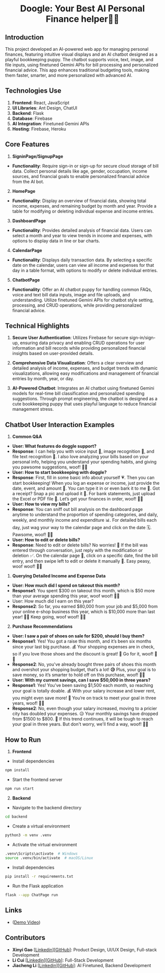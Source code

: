 <h1 align="center">Doogle: Your Best AI Personal Finance helper🐶✨</h1>

## **Introduction**

This project developed an AI-powered web app for managing personal finances, featuring intuitive visual displays and an AI chatbot designed as a playful bookkeeping puppy. The chatbot supports voice, text, image, and file inputs, using finetuned Gemini APIs for bill processing and personalized financial advice. This app enhances traditional budgeting tools, making them faster, smarter, and more personalized with advanced AI.

## **Technologies Use**
1. **Frontend**: React, JavaScript
2. **UI Libraries**: Ant Design, ChatUI
3. **Backend**: Flask
4. **Database**: Firebase
5. **AI Integration**: Finetuned Gemini APIs
6. **Hosting**: Firebase, Heroku

## **Core Features**

1. **SigninPage/SignupPage**

- **Functionality**: Require sign-in or sign-up for secure cloud storage of bill data. Collect personal details like age, gender, occupation, income sources, and financial goals to enable personalized financial advice from the AI bot.

2. **HomePage**

- **Functionality**: Display an overview of financial data, showing total income, expenses, and remaining budget by month and year. Provide a table for modifying or deleting individual expense and income entries.
  
3. **DashboardPage**

- **Functionality**: Provides detailed analysis of financial data. Users can select a month and year to view trends in income and expenses, with options to display data in line or bar charts.

4. **CalendarPage**

- **Functionality**: Displays daily transaction data. By selecting a specific date on the calendar, users can view all income and expenses for that day in a table format, with options to modify or delete individual entries.

5. **ChatbotPage**

- **Functionality**: Offer an AI chatbot puppy for handling common FAQs, voice and text bill data inputs, image and file uploads, and understanding. Utilize finetuned Gemini APIs for chatbot style setting, processing, and CRUD operations, while providing personalized financial advice.

## Technical Highlights

1. **Secure User Authentication**: Utilizes Firebase for secure sign-in/sign-up, ensuring data privacy and enabling CRUD operations for user information and bill records while providing personalized financial insights based on user-provided details.

2. **Comprehensive Data Visualization**: Offers a clear overview and detailed analysis of income, expenses, and budget trends with dynamic visualizations, allowing easy modifications and management of financial entries by month, year, or day.

3. **AI-Powered Chatbot**: Integrates an AI chatbot using finetuned Gemini models for real-time bill classification and personalized spending suggestions. Through prompt engineering, the chatbot is designed as a cute bookkeeping puppy that uses playful language to reduce financial management stress.

## Chatbot User Interaction Examples

1. **Common Q&A**
- **User: What features do doggle support?**
- **Response**: I can help you with voice input 🎤, image recognition 📸, and file text recognition 📄. I also love analyzing your bills based on your personal info, helping you understand your spending habits, and giving you pawsome suggestions, woof! 🐶✨
- **User: How to start bookkeeping with doggle?**
- **Response**: First, fill in some basic info about yourself 💗. Then you can start bookkeeping! When you log an expense or income, just provide the date, event, and amount 📝. You can type it in or even bark it to me 🐾. Got a receipt? Snap a pic and upload it 📸. For bank statements, just upload the Excel or PDF file 📂. Let’s get your finances in order, woof! 🐶✨
- **User: How to view my bills?**
- **Response**: You can sniff out bill analysis on the dashboard page anytime to understand the proportion of spending categories, and daily, weekly, and monthly income and expenditure 📊. For detailed bills each day, just wag your way to the calendar page and click on the date 🗓️. Pawsome, woof! 🐶✨
- **User: How to edit or delete bills?**
- **Response**: Need to edit or delete bills? No worries! 🐾 If the bill was entered through conversation, just reply with the modification or deletion ✅. On the calendar page 📅, click on a specific date, find the bill entry, and then swipe left to edit or delete it manually 📝. Easy peasy, woof woof! 🐶✨
1. **Querying Detailed Income and Expense Data**
 - **User: How much did I spend on takeout this month?**
 - **Response1**: You spent $300 on takeout this month, which is $50 more than your average spending this year, woof woof! 🐶✨
 - User: How much did I earn on this year?
 - **Response2**: So far, you earned $80,000 from your job and $5,000 from your online e-shop business this year, which is $10,000 more than last year! **👩‍💻** Keep going, woof woof! 🐶✨
2. **Purchase Recommendations**
 - **User: I saw a pair of shoes on sale for $200, should I buy them?**
 - **Response1**:  Yes! You got a raise this month, and it’s been six months since your last big purchase. 💰 Your shopping expenses are in check, so if you love those shoes and the discount is great! 👟 Go for it,  woof! 🐶✨
 - **Response2**: No, you've already bought three pairs of shoes this month and overshot your shopping budget, that’s a lot! **😥** Plus, your goal is to save money, so it’s smarter to hold off on this purchase, woof! 🐶✨
 - **User: With my current savings, can I save $50,000 in three years?**
 - **Response1**: Yes! You’ve been saving $1,500 each month, so reaching your goal is totally doable. 💰 With your salary increase and lower rent, you might even save more! 💪 You’re on track to meet your goal in three years, woof! 🐶✨
 - **Response2**:  No, even though your salary increased, moving to a pricier city has doubled your expenses. 😥 Your monthly savings have dropped from $1500 to $800. 💸 If this trend continues, it will be tough to reach your goal in three years.  But don't worry, we'll find a way, woof! 🐶✨

## How to Run

1. **Frontend**

- Install dependencies

```bash
npm install
```

- Start the frontend server

```bash
npm run start
```

2. **Backend**

- Navigate to the backend directory

```bash
cd backend
```

- Create a virtual environment

```bash
python3 -m venv .venv
```

- Activate the virtual environment

```bash
.venv\Scripts\activate  # Windows
source .venv/bin/activate  # macOS/Linux
```

- Install dependencies

```bash
pip install -r requirements.txt
```

- Run the Flask application

```bash
flask --app ChatPage run
```

## Links

- ([Demo Video](https://youtu.be/8D57UD3cWfo?si=xhHj6ELR5Tlrhy4y))

## Contributors

- **Xinyi Gao** [[Linkedin](https://www.linkedin.com/in/xinyi-gao-cn/)][[GitHub](https://github.com/Joan-gao)]: Product Design, UI/UX Design, Full-stack Development
- **Li Cui** [[Linkedin](https://www.linkedin.com/in/li-cui-73809027b)][[GitHub](https://github.com/amandaliberaann)]: Full-Stack Development
- **Jiacheng Li** [[Linkedin](https://www.linkedin.com/in/jiacheng-li-b17b41242/)][[GitHub](https://github.com/ljc0359)]: AI Finetuned, Backend Development
